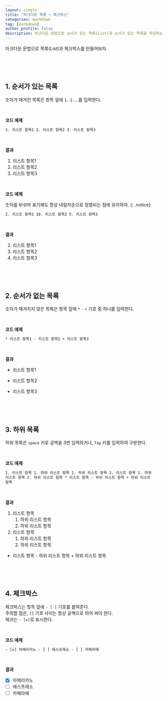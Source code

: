 ```yaml
---
layout: single
title: "마크다운 목록 ∙ 체크박스"
categories: markdown
tag: [markdown]
author_profile: false
description: 마크다운 문법으로 순서가 있는 목록(List)과 순서가 없는 목록을 작성하는 방법에 대해 알아보고, 체크박스 만드는 방법을 살펴보겠습니다.
---
```


마크다운 문법으로 목록(List)과 체크박스를 만들어보자.

<br>
<br>
<br>

## 1. 순서가 있는 목록

숫자가 매겨진 목록은 항목 앞에 <code>1.</code> <code>2.</code>...를 입력한다.

<br>

**코드 예제**

```html
1. 리스트 항목1 2. 리스트 항목2 3. 리스트 항목3
```

<br>

**결과**

1. 리스트 항목1
2. 리스트 항목2
3. 리스트 항목3

<br>

**코드 예제**

숫자를 뒤섞어 표기해도 항상 내림차순으로 정렬되는 점에 유의하자.
{: .notice}

```html
2. 리스트 항목1 10. 리스트 항목2 5. 리스트 항목3
```

<br>

**결과**

2. 리스트 항목1
3. 리스트 항목2
4. 리스트 항목3

<br>
<br>
<br>

## 2. 순서가 없는 목록

숫자가 매겨지지 않은 목록은 항목 앞에 <code>\*</code> <code>-</code> <code>+</code> 기호 중 하나를 입력한다.

<br>

**코드 예제**

```html
* 리스트 항목1 - 리스트 항목2 + 리스트 항목3
```

<br>

**결과**

- 리스트 항목1

* 리스트 항목2

- 리스트 항목3

<br>
<br>
<br>

## 3. 하위 목록

하위 목록은 <code>space</code> 키로 공백을 3번 입력하거나, <code>Tap</code> 키를 입력하여 구분한다.

<br>

**코드 예제**

```html
1. 리스트 항목 1. 하위 리스트 항목 2. 하위 리스트 항목 2. 리스트 항목 1. 하위
리스트 항목 2. 하위 리스트 항목 * 리스트 항목 - 하위 리스트 항목 + 하위 리스트
항목
```

<br>

**결과**

1. 리스트 항목
   1. 하위 리스트 항목
   2. 하위 리스트 항목
2. 리스트 항목
   1. 하위 리스트 항목
   2. 하위 리스트 항목

- 리스트 항목 - 하위 리스트 항목 + 하위 리스트 항목

<br>
<br>
<br>

## 4. 체크박스

체크박스는 항목 앞에 <code>- [ ]</code> 기호를 붙여준다.  
주의할 점은, <code>[]</code> 기호 사이는 항상 공백으로 띄어 써야 한다.  
체크는 <code>- [x]</code>로 표시한다.

<br>

**코드 예제**

```html
- [x] 아메리카노 - [ ] 에스프레소 - [ ] 카페라떼
```

<br>

**결과**

- [x] 아메리카노
- [ ] 에스프레소
- [ ] 카페라떼
